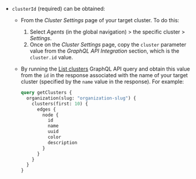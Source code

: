 - `clusterId` (required) can be obtained:

    * From the _Cluster Settings_ page of your target cluster. To do this:
        1. Select _Agents_ (in the global navigation) > the specific cluster > _Settings_.
        1. Once on the _Cluster Settings_ page, copy the `cluster` parameter value from the _GraphQL API Integration_ section, which is the `cluster.id` value.

    * By running the [List clusters](/docs/apis/graphql/cookbooks/clusters#list-clusters) GraphQL API query and obtain this value from the `id` in the response associated with the name of your target cluster (specified by the `name` value in the response). For example:

        ```graphql
        query getClusters {
          organization(slug: "organization-slug") {
            clusters(first: 10) {
              edges {
                node {
                  id
                  name
                  uuid
                  color
                  description
                }
              }
            }
          }
        }
        ```

